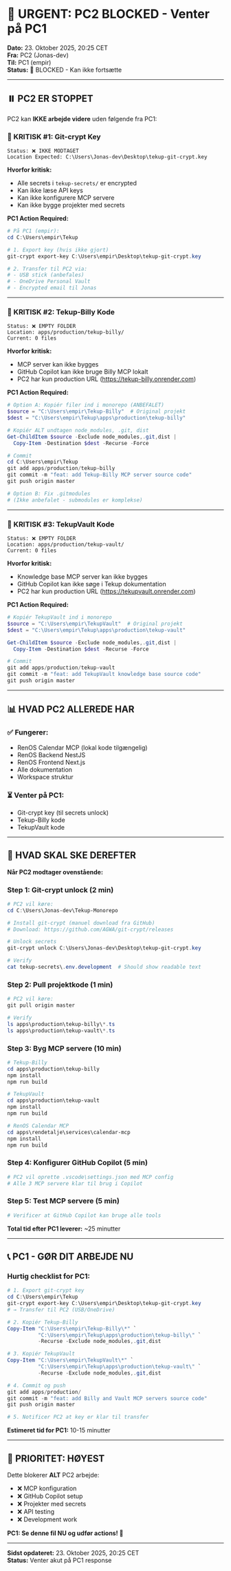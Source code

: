 # 🚨 URGENT: PC2 BLOCKED - Venter på PC1

**Dato:** 23. Oktober 2025, 20:25 CET  
**Fra:** PC2 (Jonas-dev)  
**Til:** PC1 (empir)  
**Status:** 🔴 BLOCKED - Kan ikke fortsætte

---

## ⏸️ PC2 ER STOPPET

PC2 kan **IKKE arbejde videre** uden følgende fra PC1:

### 🔴 KRITISK #1: Git-crypt Key

```
Status: ❌ IKKE MODTAGET
Location Expected: C:\Users\Jonas-dev\Desktop\tekup-git-crypt.key
```

**Hvorfor kritisk:**

- Alle secrets i `tekup-secrets/` er encrypted
- Kan ikke læse API keys
- Kan ikke konfigurere MCP servere
- Kan ikke bygge projekter med secrets

**PC1 Action Required:**

```powershell
# På PC1 (empir):
cd C:\Users\empir\Tekup

# 1. Export key (hvis ikke gjort)
git-crypt export-key C:\Users\empir\Desktop\tekup-git-crypt.key

# 2. Transfer til PC2 via:
# - USB stick (anbefales)
# - OneDrive Personal Vault
# - Encrypted email til Jonas
```

---

### 🔴 KRITISK #2: Tekup-Billy Kode

```
Status: ❌ EMPTY FOLDER
Location: apps/production/tekup-billy/
Current: 0 files
```

**Hvorfor kritisk:**

- MCP server kan ikke bygges
- GitHub Copilot kan ikke bruge Billy MCP lokalt
- PC2 har kun production URL (https://tekup-billy.onrender.com)

**PC1 Action Required:**

```powershell
# Option A: Kopiér filer ind i monorepo (ANBEFALET)
$source = "C:\Users\empir\Tekup-Billy"  # Original projekt
$dest = "C:\Users\empir\Tekup\apps\production\tekup-billy"

# Kopiér ALT undtagen node_modules, .git, dist
Get-ChildItem $source -Exclude node_modules,.git,dist |
  Copy-Item -Destination $dest -Recurse -Force

# Commit
cd C:\Users\empir\Tekup
git add apps/production/tekup-billy
git commit -m "feat: add Tekup-Billy MCP server source code"
git push origin master

# Option B: Fix .gitmodules
# (Ikke anbefalet - submodules er komplekse)
```

---

### 🔴 KRITISK #3: TekupVault Kode

```
Status: ❌ EMPTY FOLDER
Location: apps/production/tekup-vault/
Current: 0 files
```

**Hvorfor kritisk:**

- Knowledge base MCP server kan ikke bygges
- GitHub Copilot kan ikke søge i Tekup dokumentation
- PC2 har kun production URL (https://tekupvault.onrender.com)

**PC1 Action Required:**

```powershell
# Kopiér TekupVault ind i monorepo
$source = "C:\Users\empir\TekupVault"  # Original projekt
$dest = "C:\Users\empir\Tekup\apps\production\tekup-vault"

Get-ChildItem $source -Exclude node_modules,.git,dist |
  Copy-Item -Destination $dest -Recurse -Force

# Commit
git add apps/production/tekup-vault
git commit -m "feat: add TekupVault knowledge base source code"
git push origin master
```

---

## 📊 HVAD PC2 ALLEREDE HAR

### ✅ Fungerer:

- RenOS Calendar MCP (lokal kode tilgængelig)
- RenOS Backend NestJS
- RenOS Frontend Next.js
- Alle dokumentation
- Workspace struktur

### ⏳ Venter på PC1:

- Git-crypt key (til secrets unlock)
- Tekup-Billy kode
- TekupVault kode

---

## 🎯 HVAD SKAL SKE DEREFTER

**Når PC2 modtager ovenstående:**

### Step 1: Git-crypt unlock (2 min)

```powershell
# PC2 vil køre:
cd C:\Users\Jonas-dev\Tekup-Monorepo

# Install git-crypt (manuel download fra GitHub)
# Download: https://github.com/AGWA/git-crypt/releases

# Unlock secrets
git-crypt unlock C:\Users\Jonas-dev\Desktop\tekup-git-crypt.key

# Verify
cat tekup-secrets\.env.development  # Should show readable text
```

### Step 2: Pull projektkode (1 min)

```powershell
# PC2 vil køre:
git pull origin master

# Verify
ls apps\production\tekup-billy\*.ts
ls apps\production\tekup-vault\*.ts
```

### Step 3: Byg MCP servere (10 min)

```powershell
# Tekup-Billy
cd apps\production\tekup-billy
npm install
npm run build

# TekupVault
cd apps\production\tekup-vault
npm install
npm run build

# RenOS Calendar MCP
cd apps\rendetalje\services\calendar-mcp
npm install
npm run build
```

### Step 4: Konfigurer GitHub Copilot (5 min)

```powershell
# PC2 vil oprette .vscode\settings.json med MCP config
# Alle 3 MCP servere klar til brug i Copilot
```

### Step 5: Test MCP servere (5 min)

```powershell
# Verificer at GitHub Copilot kan bruge alle tools
```

**Total tid efter PC1 leverer:** ~25 minutter

---

## 📞 PC1 - GØR DIT ARBEJDE NU

### Hurtig checklist for PC1:

```powershell
# 1. Export git-crypt key
cd C:\Users\empir\Tekup
git-crypt export-key C:\Users\empir\Desktop\tekup-git-crypt.key
# → Transfer til PC2 (USB/OneDrive)

# 2. Kopiér Tekup-Billy
Copy-Item "C:\Users\empir\Tekup-Billy\*" `
          "C:\Users\empir\Tekup\apps\production\tekup-billy\" `
          -Recurse -Exclude node_modules,.git,dist

# 3. Kopiér TekupVault
Copy-Item "C:\Users\empir\TekupVault\*" `
          "C:\Users\empir\Tekup\apps\production\tekup-vault\" `
          -Recurse -Exclude node_modules,.git,dist

# 4. Commit og push
git add apps/production/
git commit -m "feat: add Billy and Vault MCP servers source code"
git push origin master

# 5. Notificer PC2 at key er klar til transfer
```

**Estimeret tid for PC1:** 10-15 minutter

---

## 🔴 PRIORITET: HØYEST

Dette blokerer **ALT** PC2 arbejde:

- ❌ MCP konfiguration
- ❌ GitHub Copilot setup
- ❌ Projekter med secrets
- ❌ API testing
- ❌ Development work

**PC1: Se denne fil NU og udfør actions! 🚨**

---

**Sidst opdateret:** 23. Oktober 2025, 20:25 CET  
**Status:** Venter akut på PC1 response

